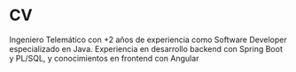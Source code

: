 # CV
Ingeniero Telemático con +2 años de experiencia como Software Developer especializado en Java. Experiencia en desarrollo backend con Spring Boot y PL/SQL, y conocimientos en frontend con Angular
